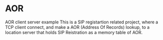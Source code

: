 # AOR
AOR client server example
This is a SIP registartion related project, where a TCP client connect, and make a AOR (Address Of Records) lookup, 
to a location server that holds SIP Reistration as a memory table of AOR.
